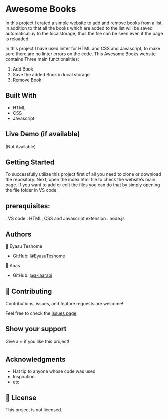 
# Awesome Books


In this project I crated a simple website to add and remove books from a list. in addition to that all the books which are added to the list will be saved automaticalluy to the localstorage, thus the file can be seen even if the page is reloaded.

In this project I have used linter for HTML and CSS and Javascript, to make sure there are no linter errors on the code. This Awesome Books website contains Three main functionalities:
1. Add Book
2. Save the added Book in local storage
3. Remove Book


## Built With

- HTML
- CSS
- Javascript


## Live Demo (if available)

(Not Available)


## Getting Started

To successfully utilize this project first of all you need to clone or download the repository. Next, open the index.html file to check the website’s main page. If you want to add or edit the files you can do that by simply opening the file folder in VS code.


## prerequisites:
. VS code
. HTML, CSS and Javascript extension
. node.js 


## Authors

👤 Eyasu Teshome

- GitHub: [@EyasuTeshome](https://github.com/EyasuTeshome)

👤 Anas
- GitHub: [@a-laarabi](https://github.com/a-laarabi)

## 🤝 Contributing

Contributions, issues, and feature requests are welcome!

Feel free to check the [issues page](../../issues/).

## Show your support

Give a ⭐️ if you like this project!

## Acknowledgments

- Hat tip to anyone whose code was used
- Inspiration
- etc

## 📝 License

This project is not licensed.